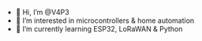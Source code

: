 - 👋 Hi, I’m @V4P3
- 👀 I’m interested in microcontrollers & home automation
- 🌱 I’m currently learning ESP32, LoRaWAN & Python

<!---
V4P3/V4P3 is a ✨ special ✨ repository because its `README.md` (this file) appears on your GitHub profile.
You can click the Preview link to take a look at your changes.
--->

